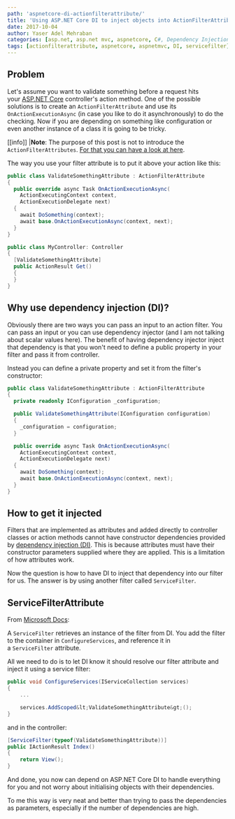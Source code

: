 ```yaml
---
path: 'aspnetcore-di-actionfilterattribute/'
title: 'Using ASP.NET Core DI to inject objects into ActionFilterAttribute'
date: 2017-10-04
author: Yaser Adel Mehraban
categories: [asp.net, asp.net mvc, aspnetcore, C#, Dependency Injection]
tags: [actionfilterattribute, aspnetcore, aspnetmvc, DI, servicefilter]
---
```


## Problem

Let's assume you want to validate something before a request hits your [ASP.NET Core](https://docs.microsoft.com/en-us/aspnet/core/) controller's action method. One of the possible solutions is to create an `ActionFilterAttribute` and use its `OnActionExecutionAsync` (in case you like to do it asynchronously) to do the checking. Now if you are depending on something like configuration or even another instance of a class it is going to be tricky.

<!--more-->

[[info]]
|**Note**: The purpose of this post is not to introduce the `ActionFilterAttributes`. [For that you can have a look at here](<https://msdn.microsoft.com/en-us/library/system.web.mvc.actionfilterattribute(v=vs.118).aspx>).

The way you use your filter attribute is to put it above your action like this:

```csharp
public class ValidateSomethingAttribute : ActionFilterAttribute
{
  public override async Task OnActionExecutionAsync(
    ActionExecutingContext context,
    ActionExecutionDelegate next)
  {
    await DoSomething(context);
    await base.OnActionExecutionAsync(context, next);
  }
}

public class MyController: Controller
{
  [ValidateSomethingAttribute]
  public ActionResult Get()
  {
  }
}
```

## Why use dependency injection (DI)?

Obviously there are two ways you can pass an input to an action filter. You can pass an input or you can use dependency injector (and I am not talking about scalar values here). The benefit of having dependency injector inject that dependency is that you won't need to define a public property in your filter and pass it from controller.

Instead you can define a private property and set it from the filter's constructor:

```csharp
public class ValidateSomethingAttribute : ActionFilterAttribute
{
  private readonly IConfiguration _configuration;

  public ValidateSomethingAttribute(IConfiguration configuration)
  {
    _configuration = configuration;
  }

  public override async Task OnActionExecutionAsync(
    ActionExecutingContext context,
    ActionExecutionDelegate next)
  {
    await DoSomething(context);
    await base.OnActionExecutionAsync(context, next);
  }
}
```

## How to get it injected

Filters that are implemented as attributes and added directly to controller classes or action methods cannot have constructor dependencies provided by [dependency injection (DI)](https://docs.microsoft.com/en-us/aspnet/core/fundamentals/dependency-injection). This is because attributes must have their constructor parameters supplied where they are applied. This is a limitation of how attributes work.

Now the question is how to have DI to inject that dependency into our filter for us. The answer is by using another filter called `ServiceFilter`.

## ServiceFilterAttribute

From [Microsoft Docs](https://docs.microsoft.com/en-us/aspnet/core/mvc/controllers/filters):

A `ServiceFilter` retrieves an instance of the filter from DI. You add the filter to the container in `ConfigureServices`, and reference it in a `ServiceFilter` attribute.

All we need to do is to let DI know it should resolve our filter attribute and inject it using a service filter:

```csharp
public void ConfigureServices(IServiceCollection services)
{
    ...

    services.AddScoped&lt;ValidateSomethingAttribute&gt;();
}
```

and in the controller:

```csharp
[ServiceFilter(typeof(ValidateSomethingAttribute))]
public IActionResult Index()
{
    return View();
}
```

And done, you now can depend on ASP.NET Core DI to handle everything for you and not worry about initialising objects with their dependencies.

To me this way is very neat and better than trying to pass the dependencies as parameters, especially if the number of dependencies are high.
